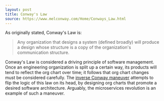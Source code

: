 ```yaml
---
layout: post
title: Conway's Law
source: https://www.melconway.com/Home/Conways_Law.html
---
```


As originally stated, Conway's Law is:

> Any organization that designs a system \(defined broadly\) will produce a design whose structure is a copy of the organization's communication structure.

Conway's Law is considered a driving principle of software management. Once an engineering organization is split up a certain way, its products will tend to reflect the org chart over time; it follows that org chart changes must be considered carefully. The [inverse Conway maneuver](https://www.thoughtworks.com/radar/techniques/inverse-conway-maneuver) attempts to flip the logic of this law on its head, by designing org charts that promote a desired software architecture. Arguably, the microservices revolution is an example of such a maneuver.